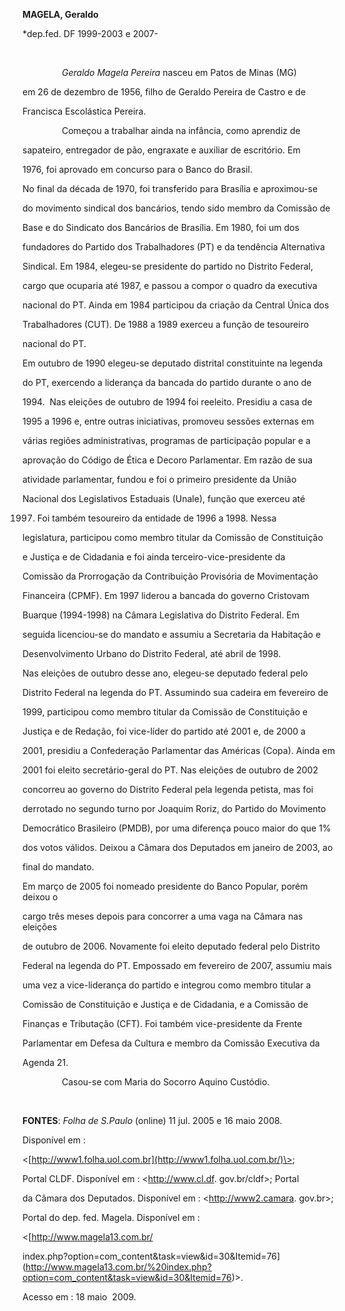 **MAGELA, Geraldo**



\*dep.fed. DF 1999-2003 e 2007-



 



                *Geraldo Magela Pereira* nasceu em Patos de Minas (MG)

em 26 de dezembro de 1956, filho de Geraldo Pereira de Castro e de

Francisca Escolástica Pereira.



                Começou a trabalhar ainda na infância, como aprendiz de

sapateiro, entregador de pão, engraxate e auxiliar de escritório. Em

1976, foi aprovado em concurso para o Banco do Brasil.



No final da década de 1970, foi transferido para Brasília e aproximou-se

do movimento sindical dos bancários, tendo sido membro da Comissão de

Base e do Sindicato dos Bancários de Brasília. Em 1980, foi um dos

fundadores do Partido dos Trabalhadores (PT) e da tendência Alternativa

Sindical. Em 1984, elegeu-se presidente do partido no Distrito Federal,

cargo que ocuparia até 1987, e passou a compor o quadro da executiva

nacional do PT. Ainda em 1984 participou da criação da Central Única dos

Trabalhadores (CUT). De 1988 a 1989 exerceu a função de tesoureiro

nacional do PT.



Em outubro de 1990 elegeu-se deputado distrital constituinte na legenda

do PT, exercendo a liderança da bancada do partido durante o ano de

1994.  Nas eleições de outubro de 1994 foi reeleito. Presidiu a casa de

1995 a 1996 e, entre outras iniciativas, promoveu sessões externas em

várias regiões administrativas, programas de participação popular e a

aprovação do Código de Ética e Decoro Parlamentar. Em razão de sua

atividade parlamentar, fundou e foi o primeiro presidente da União

Nacional dos Legislativos Estaduais (Unale), função que exerceu até

1997. Foi também tesoureiro da entidade de 1996 a 1998. Nessa

legislatura, participou como membro titular da Comissão de Constituição

e Justiça e de Cidadania e foi ainda terceiro-vice-presidente da

Comissão da Prorrogação da Contribuição Provisória de Movimentação

Financeira (CPMF). Em 1997 liderou a bancada do governo Cristovam

Buarque (1994-1998) na Câmara Legislativa do Distrito Federal. Em

seguida licenciou-se do mandato e assumiu a Secretaria da Habitação e

Desenvolvimento Urbano do Distrito Federal, até abril de 1998.



Nas eleições de outubro desse ano, elegeu-se deputado federal pelo

Distrito Federal na legenda do PT. Assumindo sua cadeira em fevereiro de

1999, participou como membro titular da Comissão de Constituição e

Justiça e de Redação, foi vice-líder do partido até 2001 e, de 2000 a

2001, presidiu a Confederação Parlamentar das Américas (Copa). Ainda em

2001 foi eleito secretário-geral do PT. Nas eleições de outubro de 2002

concorreu ao governo do Distrito Federal pela legenda petista, mas foi

derrotado no segundo turno por Joaquim Roriz, do Partido do Movimento

Democrático Brasileiro (PMDB), por uma diferença pouco maior do que 1%

dos votos válidos. Deixou a Câmara dos Deputados em janeiro de 2003, ao

final do mandato.



Em março de 2005 foi nomeado presidente do Banco Popular, porém deixou o

cargo três meses depois para concorrer a uma vaga na Câmara nas eleições

de outubro de 2006. Novamente foi eleito deputado federal pelo Distrito

Federal na legenda do PT. Empossado em fevereiro de 2007, assumiu mais

uma vez a vice-liderança do partido e integrou como membro titular a

Comissão de Constituição e Justiça e de Cidadania, e a Comissão de

Finanças e Tributação (CFT). Foi também vice-presidente da Frente

Parlamentar em Defesa da Cultura e membro da Comissão Executiva da

Agenda 21.



                Casou-se com Maria do Socorro Aquino Custódio.



 



**FONTES**: *Folha de S.Paulo* (online) 11 jul. 2005 e 16 maio 2008.

Disponível em :

\<[http://www1.folha.uol.com.br](http://www1.folha.uol.com.br/)\>;

Portal CLDF. Disponível em : \<http://www.cl.df. gov.br/cldf\>; Portal

da Câmara dos Deputados. Disponível em : \<http://www2.camara. gov.br\>;

Portal do dep. fed. Magela. Disponível em :

\<[http://www.magela13.com.br/

index.php?option=com\_content&task=view&id=30&Itemid=76](http://www.magela13.com.br/%20index.php?option=com_content&task=view&id=30&Itemid=76)\>.

Acesso em : 18 maio  2009.



 



 



 



 



 


